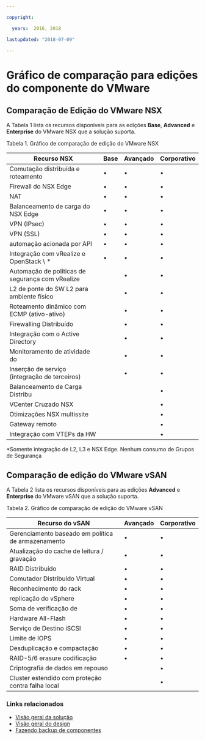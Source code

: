 ```yaml
---

copyright:

  years:  2016, 2018

lastupdated: "2018-07-09"

---
```


# Gráfico de comparação para edições do componente do VMware

## Comparação de Edição do VMware NSX

A Tabela 1 lista os recursos disponíveis para as edições **Base**, **Advanced** e **Enterprise** do VMware NSX que a solução suporta.

Tabela 1. Gráfico de comparação de edição do VMware NSX

| Recurso NSX                                   | Base | Avançado | Corporativo |
|-----------------------------------------------|------|----------|------------|
| Comutação distribuída e roteamento             | •    | •        | •          |
| Firewall do NSX Edge                             | •    | •        | •          |
| NAT                                           | •    | •        | •          |
| Balanceamento de carga do NSX Edge                       | •    | •        | •          |
| VPN (IPsec)                                   | •    | •        | •          |
| VPN (SSL)                                     | •    | •        | •          |
| automação acionada por API                         | •    | •        | •          |
| Integração com vRealize e OpenStack \ *     | •    | •        | •          |
| Automação de políticas de segurança com vRealize |      | •        | •          |
| L2 de ponte do SW L2 para ambiente físico        |      | •        | •          |
| Roteamento dinâmico com ECMP (ativo-ativo)     |      | •        | •          |
| Firewalling Distribuído                       |      | •        | •          |
| Integração com o Active Directory             |      | •        | •          |
| Monitoramento de atividade do                    |      | •        | •          |
| Inserção de serviço (integração de terceiros)     |      | •        | •          |
| Balanceamento de Carga Distribu                    |      |          | •          |
| VCenter Cruzado NSX                             |      |          | •          |
| Otimizações NSX multissite                  |      |          | •          |
| Gateway remoto                                |      |          | •          |
| Integração com VTEPs da HW                     |      |          | •          |
\*Somente integração de L2, L3 e NSX Edge. Nenhum consumo de Grupos de Segurança

## Comparação de edição do VMware vSAN

A Tabela 2 lista os recursos disponíveis para as edições **Advanced** e **Enterprise** do VMware vSAN que a solução suporta.

Tabela 2. Gráfico de comparação de edição do VMware vSAN

| Recurso do vSAN                                 | Avançado | Corporativo |
|-------------------------------------------------|----------|------------|
| Gerenciamento baseado em política de armazenamento                 | •        | •          |
| Atualização do cache de leitura / gravação                        | •        | •          |
| RAID Distribuído                                | •        | •          |
| Comutador Distribuído Virtual                      | •        | •          |
| Reconhecimento do rack                                  | •        | •          |
| replicação do vSphere                             | •        | •          |
| Soma de verificação de                               | •        | •          |
| Hardware All-Flash                              | •        | •          |
| Serviço de Destino iSCSI                            | •        | •          |
| Limite de IOPS                                  | •        | •          |
| Desduplicação e compactação                   | •        | •          |
| RAID-5/6 erasure codificação                         | •        | •          |
| Criptografia de dados em repouso                         |          | •          |
| Cluster estendido com proteção contra falha local |          | •          |

### Links relacionados

* [ Visão geral da solução ](solution_overview.html)
* [ Visão geral do design ](design_overview.html)
* [ Fazendo backup de componentes ](solution_backingup.html)
